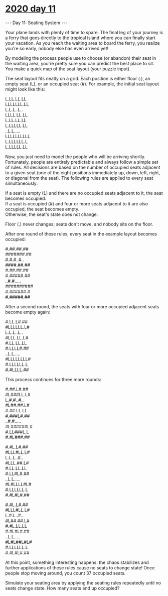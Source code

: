 # [2020 day 11](https://adventofcode.com/2020/day/11)

--- Day 11: Seating System ---

Your plane lands with plenty of time to spare. The final leg of your journey is a ferry that goes directly to the tropical island where you can finally start your vacation. As you reach the waiting area to board the ferry, you realize you're so early, nobody else has even arrived yet!



By modeling the process people use to choose (or abandon) their seat in the waiting area, you're pretty sure you can predict the best place to sit. You make a quick map of the seat layout (your puzzle input).



The seat layout fits neatly on a grid. Each position is either floor (.), an empty seat (L), or an occupied seat (#). For example, the initial seat layout might look like this:



L.LL.LL.LL\
LLLLLLL.LL\
L.L.L..L..\
LLLL.LL.LL\
L.LL.LL.LL\
L.LLLLL.LL\
..L.L.....\
LLLLLLLLLL\
L.LLLLLL.L\
L.LLLLL.LL



Now, you just need to model the people who will be arriving shortly. Fortunately, people are entirely predictable and always follow a simple set of rules. All decisions are based on the number of occupied seats adjacent to a given seat (one of the eight positions immediately up, down, left, right, or diagonal from the seat). The following rules are applied to every seat simultaneously:



If a seat is empty (L) and there are no occupied seats adjacent to it, the seat becomes occupied.\
If a seat is occupied (#) and four or more seats adjacent to it are also occupied, the seat becomes empty.\
Otherwise, the seat's state does not change.



Floor (.) never changes; seats don't move, and nobody sits on the floor.



After one round of these rules, every seat in the example layout becomes occupied:



#.##.##.##\
#######.##\
#.#.#..#..\
####.##.##\
#.##.##.##\
#.#####.##\
..#.#.....\
##########\
#.######.#\
#.#####.##



After a second round, the seats with four or more occupied adjacent seats become empty again:



#.LL.L#.##\
#LLLLLL.L#\
L.L.L..L..\
#LLL.LL.L#\
#.LL.LL.LL\
#.LLLL#.##\
..L.L.....\
#LLLLLLLL#\
#.LLLLLL.L\
#.#LLLL.##



This process continues for three more rounds:



#.##.L#.##\
#L###LL.L#\
L.#.#..#..\
#L##.##.L#\
#.##.LL.LL\
#.###L#.##\
..#.#.....\
#L######L#\
#.LL###L.L\
#.#L###.##



#.#L.L#.##\
#LLL#LL.L#\
L.L.L..#..\
#LLL.##.L#\
#.LL.LL.LL\
#.LL#L#.##\
..L.L.....\
#L#LLLL#L#\
#.LLLLLL.L\
#.#L#L#.##



#.#L.L#.##\
#LLL#LL.L#\
L.#.L..#..\
#L##.##.L#\
#.#L.LL.LL\
#.#L#L#.##\
..L.L.....\
#L#L##L#L#\
#.LLLLLL.L\
#.#L#L#.##



At this point, something interesting happens: the chaos stabilizes and further applications of these rules cause no seats to change state! Once people stop moving around, you count 37 occupied seats.



Simulate your seating area by applying the seating rules repeatedly until no seats change state. How many seats end up occupied?




